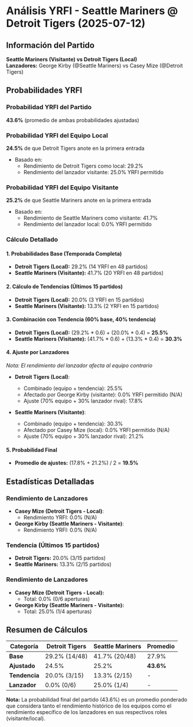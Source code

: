 # Análisis YRFI - Seattle Mariners @ Detroit Tigers (2025-07-12)

## Información del Partido
**Seattle Mariners (Visitante) vs Detroit Tigers (Local)**  
**Lanzadores:** George Kirby (@Seattle Mariners) vs Casey Mize (@Detroit Tigers)

## Probabilidades YRFI

### Probabilidad YRFI del Partido
**43.6%** (promedio de ambas probabilidades ajustadas)

### Probabilidad YRFI del Equipo Local
**24.5%** de que Detroit Tigers anote en la primera entrada
- Basado en:
  - Rendimiento de Detroit Tigers como local: 29.2%
  - Rendimiento del lanzador visitante: 25.0% YRFI permitido

### Probabilidad YRFI del Equipo Visitante
**25.2%** de que Seattle Mariners anote en la primera entrada
- Basado en:
  - Rendimiento de Seattle Mariners como visitante: 41.7%
  - Rendimiento del lanzador local: 0.0% YRFI permitido

### Cálculo Detallado

#### 1. Probabilidades Base (Temporada Completa)
- **Detroit Tigers (Local):** 29.2% (14 YRFI en 48 partidos)
- **Seattle Mariners (Visitante):** 41.7% (20 YRFI en 48 partidos)

#### 2. Cálculo de Tendencias (Últimos 15 partidos)
- **Detroit Tigers (Local):** 20.0% (3 YRFI en 15 partidos)
- **Seattle Mariners (Visitante):** 13.3% (2 YRFI en 15 partidos)

#### 3. Combinación con Tendencia (60% base, 40% tendencia)
- **Detroit Tigers (Local):** (29.2% * 0.6) + (20.0% * 0.4) = **25.5%**
- **Seattle Mariners (Visitante):** (41.7% * 0.6) + (13.3% * 0.4) = **30.3%**

#### 4. Ajuste por Lanzadores
*Nota: El rendimiento del lanzador afecta al equipo contrario*

- **Detroit Tigers (Local)**:
  - Combinado (equipo + tendencia): 25.5%
  - Afectado por George Kirby (visitante): 0.0% YRFI permitido (N/A)
  - Ajuste (70% equipo + 30% lanzador rival): 17.8%

- **Seattle Mariners (Visitante)**:
  - Combinado (equipo + tendencia): 30.3%
  - Afectado por Casey Mize (local): 0.0% YRFI permitido (N/A)
  - Ajuste (70% equipo + 30% lanzador rival): 21.2%

#### 5. Probabilidad Final
- **Promedio de ajustes:** (17.8% + 21.2%) / 2 = **19.5%**

## Estadísticas Detalladas


### Rendimiento de Lanzadores
- **Casey Mize (Detroit Tigers - Local)**:
  - Rendimiento YRFI: 0.0% (N/A)
- **George Kirby (Seattle Mariners - Visitante)**:
  - Rendimiento YRFI: 0.0% (N/A)
### Tendencia (Últimos 15 partidos)
- **Detroit Tigers:** 20.0% (3/15 partidos)
- **Seattle Mariners:** 13.3% (2/15 partidos)

### Rendimiento de Lanzadores
- **Casey Mize (Detroit Tigers - Local):**
  - Total: 0.0% (0/6 aperturas)
- **George Kirby (Seattle Mariners - Visitante):**
  - Total: 25.0% (1/4 aperturas)

## Resumen de Cálculos
| Categoría | Detroit Tigers       | Seattle Mariners     | Promedio |
|-----------|----------------------|----------------------|----------|
| **Base** | 29.2% (14/48) | 41.7% (20/48) | 27.9% |
| **Ajustado** | 24.5% | 25.2% | **43.6%** |
| **Tendencia** | 20.0% (3/15) | 13.3% (2/15) | - |
| **Lanzador** | 0.0% (0/6) | 25.0% (1/4) | - |

**Nota:** La probabilidad final del partido (43.6%) es un promedio ponderado que considera tanto el rendimiento histórico de los equipos como el rendimiento específico de los lanzadores en sus respectivos roles (visitante/local).
